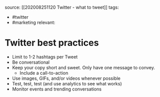 source: [[202008251120 Twitter - what to tweet]]
tags:
- #twitter 
- #marketing 
relevant:

# Twitter best practices

- Limit to 1-2 hashtags per Tweet
- Be conversational
- Keep your copy short and sweet. Only have one message to convey.
	- Include a call-to-action
- Use images, GIFs, and/or videos whenever possible
- Test, test, test (and use analytics to see what works)
- Monitor events and trending conversations
